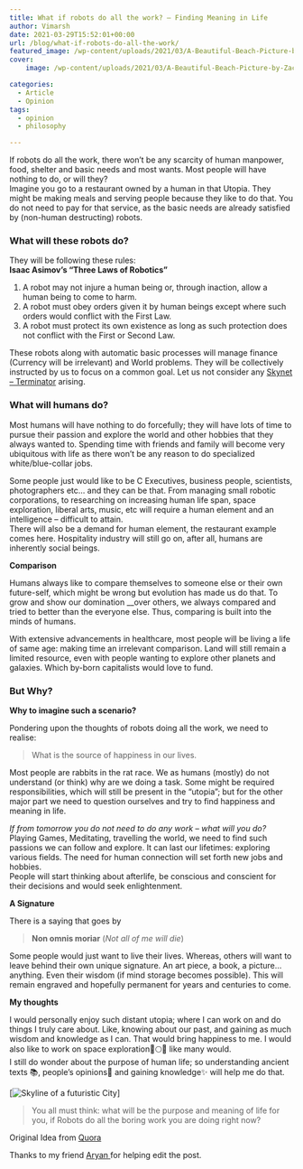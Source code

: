 ```yaml
---
title: What if robots do all the work? – Finding Meaning in Life
author: Vimarsh
date: 2021-03-29T15:52:01+00:00
url: /blog/what-if-robots-do-all-the-work/
featured_image: /wp-content/uploads/2021/03/A-Beautiful-Beach-Picture-by-Zac-Durant-from-Unsplash.jpg
cover:
    image: /wp-content/uploads/2021/03/A-Beautiful-Beach-Picture-by-Zac-Durant-from-Unsplash.jpg # image path/url

categories:
  - Article
  - Opinion
tags:
  - opinion
  - philosophy

---
```

If robots do all the work, there won&#8217;t be any scarcity of human manpower, food, shelter and basic needs and most wants. Most people will have nothing to do, or will they?  
Imagine you go to a restaurant owned by a human in that Utopia. They might be making meals and serving people because they like to do that. You do not need to pay for that service, as the basic needs are already satisfied by (non-human destructing) robots.

### What will these robots do?

They will be following these rules:  
**Isaac Asimov&#8217;s &#8220;Three Laws of Robotics&#8221;**

  1. A robot may not injure a human being or, through inaction, allow a human being to come to harm.
  2. A robot must obey orders given it by human beings except where such orders would conflict with the First Law.
  3. A robot must protect its own existence as long as such protection does not conflict with the First or Second Law.

These robots along with automatic basic processes will manage finance (Currency will be irrelevant) and World problems. They will be collectively instructed by us to focus on a common goal. Let us not consider any [Skynet &#8211; Terminator](https://en.wikipedia.org/wiki/Skynet_(Terminator)?utm_source=vimarsh) arising.

### What will humans do?

Most humans will have nothing to do forcefully; they will have lots of time to pursue their passion and explore the world and other hobbies that they always wanted to. Spending time with friends and family will become very ubiquitous with life as there won&#8217;t be any reason to do specialized white/blue-collar jobs.

Some people just would like to be C Executives, business people, scientists, photographers etc&#8230; and they can be that. From managing small robotic corporations, to researching on increasing human life span, space exploration, liberal arts, music, etc will require a human element and an intelligence &#8211; difficult to attain.  
There will also be a demand for human element, the restaurant example comes here. Hospitality industry will still go on, after all, humans are inherently social beings.

**Comparison**

Humans always like to compare themselves to someone else or their own future-self, which might be wrong but evolution has made us do that. To grow and show our domination __over others, we always compared and tried to better than the everyone else. Thus, comparing is built into the minds of humans.

With extensive advancements in healthcare, most people will be living a life of same age: making time an irrelevant comparison. Land will still remain a limited resource, even with people wanting to explore other planets and galaxies. Which by-born capitalists would love to fund. 

### But Why?

**Why to imagine such a scenario?**

Pondering upon the thoughts of robots doing all the work, we need to realise:

> What is the source of happiness in our lives.

Most people are rabbits in the rat race. We as humans (mostly) do not understand (or think) why are we doing a task. Some might be required responsibilities, which will still be present in the &#8220;utopia&#8221;; but for the other major part we need to question ourselves and try to find happiness and meaning in life. 

*If from tomorrow you do not need to do any work &#8211; what will you do?*
Playing Games, Meditating, travelling the world, we need to find such passions we can follow and explore. It can last our lifetimes: exploring various fields. The need for human connection will set forth new jobs and hobbies.  
People will start thinking about afterlife, be conscious and conscient for their decisions and would seek enlightenment.

**A Signature**

There is a saying that goes by

> **Non omnis moriar**
> (*Not all of me will die*)

Some people would just want to live their lives. Whereas, others will want to leave behind their own unique signature. An art piece, a book, a picture&#8230; anything. Even their wisdom (if mind storage becomes possible). This will remain engraved and hopefully permanent for years and centuries to come.

**My thoughts**

I would personally enjoy such distant utopia; where I can work on and do things I truly care about. Like, knowing about our past, and gaining as much wisdom and knowledge as I can. That would bring happiness to me. I would also like to work on space exploration🚀🌕🌑 like many would.  
I still do wonder about the purpose of human life; so understanding ancient texts 📚, people&#8217;s opinions💭 and gaining knowledge✨ will help me do that. 

[![Skyline of a futuristic City](/images/Skyline-of-a-futuristic-city-by-Martin-Adams-from-Unsplash.jpg)]

>You all must think: what will be the purpose and meaning of life for you, if Robots do all the boring work you are doing right now?

Original Idea from <a aria-label="Quora (opens in a new tab)" href="https://www.quora.com/Theoretically-imagine-a-future-where-robots-do-all-the-work-thus-people-would-have-their-entire-life-free-There-will-be-no-currency-no-responsibilities-no-worries-What-would-be-point-and-meaning-of-such-life-Would" target="_blank" rel="noreferrer noopener">Quora</a>

Thanks to my friend <a aria-label="Aryan  (opens in a new tab)" href="https://aryantiwari.com/?utm_source=vimarsh" target="_blank" rel="noreferrer noopener">Aryan </a>for helping edit the post.